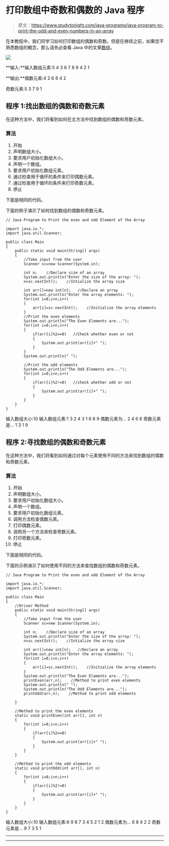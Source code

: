 # 打印数组中奇数和偶数的 Java 程序

> 原文：<https://www.studytonight.com/java-programs/java-program-to-print-the-odd-and-even-numbers-in-an-array>

在本教程中，我们将学习如何打印数组的偶数和奇数。但是在继续之前，如果您不熟悉数组的概念，那么请务必查看 Java 中的文章[数组](https://www.studytonight.com/java/array.php)。

![](../Images/7c2a3cd5de5527dd4fb3334463742284.png)

**输入:**输入数组元素:5 4 3 6 7 8 9 4 2 1

**输出:**偶数元素:4 2 6 8 4 2

奇数元素:5 3 7 9 1

## 程序 1:找出数组的偶数和奇数元素

在这种方法中，我们将看到如何在主方法中找到数组的偶数和奇数元素。

### 算法

1.  开始
2.  声明数组大小。
3.  要求用户初始化数组大小。
4.  声明一个数组。
5.  要求用户初始化数组元素。
6.  通过检查用于循环的条件来打印偶数元素。
7.  通过检查用于循环的条件来打印奇数元素。
8.  停止

下面是相同的代码。

下面的例子演示了如何找到数组的偶数和奇数元素。

```
// Java Program to Print the even and odd Element of the Array 

import java.io.*; 
import java.util.Scanner; 

public class Main 
{ 
    public static void main(String[] args) 
    { 
        //Take input from the user
        Scanner sc=new Scanner(System.in);

        int n;    //Declare size of an array
        System.out.println("Enter the size of the array: ");
        n=sc.nextInt();    //Intialize the array size

        int arr[]=new int[n];   //Declare an array
        System.out.println("Enter the array elements: ");
        for(int i=0;i<n;i++)
        {
            arr[i]=sc.nextInt();    //Initialize the array elements
        }
        //Print the even elements
        System.out.println("The Even Elements are...");
        for(int i=0;i<n;i++)
        {
            if(arr[i]%2==0)   //Check whether even or not
            {
                System.out.print(arr[i]+" ");
            }
        }
        System.out.println(" ");

        //Print the odd elements
        System.out.println("The Odd Elements are...");
        for(int i=0;i<n;i++)
        {
            if(arr[i]%2!=0)   //check whether odd or not
            {
                System.out.print(arr[i]+" ");
            }
        }
    }
}
```

输入数组大小:10
输入数组元素:1 3 2 4 3 1 6 8 9
偶数元素为...
2 4 6 8
奇数元素是...
1 3 1 9

## 程序 2:寻找数组的偶数和奇数元素

在这种方法中，我们将看到如何通过对每个元素使用不同的方法来找到数组的偶数和奇数元素。

### 算法

1.  开始
2.  声明数组大小。
3.  要求用户初始化数组大小。
4.  声明一个数组。
5.  要求用户初始化数组元素。
6.  调用方法检查偶数元素。
7.  打印偶数元素。
8.  调用另一个方法来检查奇数元素。
9.  打印奇数元素。
10.  停止

下面是相同的代码。

下面的示例演示了如何使用不同的方法来查找数组的偶数和奇数元素。

```
// Java Program to Print the even and odd Element of the Array 

import java.io.*; 
import java.util.Scanner; 

public class Main 
{ 
    //Driver Method
    public static void main(String[] args) 
    { 
        //Take input from the user
        Scanner sc=new Scanner(System.in);

        int n;    //Declare size of an array
        System.out.println("Enter the size of the array: ");
        n=sc.nextInt();    //Intialize the array size

        int arr[]=new int[n];   //Declare an array
        System.out.println("Enter the array elements: ");
        for(int i=0;i<n;i++)
        {
            arr[i]=sc.nextInt();    //Initialize the array elements
        }
        System.out.println("The Even Elements are...");
        printEven(arr,n);    //Method to print even elements
        System.out.println(" ");
        System.out.println("The Odd Elements are...");
        printOdd(arr,n);    //Method to print odd elements

    } 

    //Method to print the even elements
    static void printEven(int arr[], int n)
    {
        for(int i=0;i<n;i++)
        {
            if(arr[i]%2==0)
            {
                System.out.print(arr[i]+" ");
            }
        }
    }

    //Method to print the odd elements 
    static void printOdd(int arr[], int n)
    {
        for(int i=0;i<n;i++)
        {
            if(arr[i]%2!=0)
            {
                System.out.print(arr[i]+" ");
            }
        }
    }
}
```

输入数组大小:10
输入数组元素:6 9 8 7 3 4 5 2 1 2
偶数元素为...
6 8 4 2 2
奇数元素是...
9 7 3 5 1

* * *

* * *